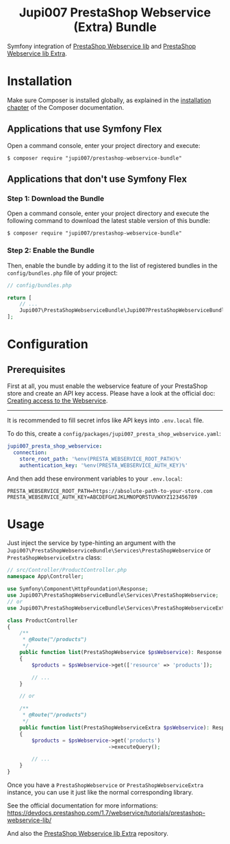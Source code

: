 <h1 align="center">Jupi007 PrestaShop Webservice (Extra) Bundle</h1>

Symfony integration of [PrestaShop Webservice lib](https://github.com/PrestaShop/PrestaShop-webservice-lib) and [PrestaShop Webservice lib Extra](https://github.com/Jupi007/prestashop-webservice-extra).


Installation
============

Make sure Composer is installed globally, as explained in the
[installation chapter](https://getcomposer.org/doc/00-intro.md)
of the Composer documentation.

Applications that use Symfony Flex
----------------------------------

Open a command console, enter your project directory and execute:

```console
$ composer require "jupi007/prestashop-webservice-bundle"
```

Applications that don't use Symfony Flex
----------------------------------------

### Step 1: Download the Bundle

Open a command console, enter your project directory and execute the
following command to download the latest stable version of this bundle:

```console
$ composer require "jupi007/prestashop-webservice-bundle"
```

### Step 2: Enable the Bundle

Then, enable the bundle by adding it to the list of registered bundles
in the `config/bundles.php` file of your project:

```php
// config/bundles.php

return [
    // ...
    Jupi007\PrestaShopWebserviceBundle\Jupi007PrestaShopWebserviceBundle::class => ['all' => true],
];
```

Configuration
=============

Prerequisites
-------------

First at all, you must enable the webservice feature of your PrestaShop store and create an API key access. Please have a look at the official doc: [Creating access to the Webservice](https://devdocs.prestashop.com/1.7/webservice/tutorials/creating-access/).

---

It is recommended to fill secret infos like API keys into `.env.local` file.

To do this, create a `config/packages/jupi007_presta_shop_webservice.yaml`:

```yaml
jupi007_presta_shop_webservice:
  connection:
    store_root_path: '%env(PRESTA_WEBSERVICE_ROOT_PATH)%'
    authentication_key: '%env(PRESTA_WEBSERVICE_AUTH_KEY)%'
```

And then add these environment variables to your `.env.local`:

```
PRESTA_WEBSERVICE_ROOT_PATH=https://absolute-path-to-your-store.com
PRESTA_WEBSERVICE_AUTH_KEY=ABCDEFGHIJKLMNOPQRSTUVWXYZ123456789
```

Usage
=====

Just inject the service by type-hinting an argument with the `Jupi007\PrestaShopWebserviceBundle\Services\PrestaShopWebservice` or `PrestaShopWebserviceExtra` class:

```php
// src/Controller/ProductController.php
namespace App\Controller;

use Symfony\Component\HttpFoundation\Response;
use Jupi007\PrestaShopWebserviceBundle\Services\PrestaShopWebservice;
// or
use Jupi007\PrestaShopWebserviceBundle\Services\PrestaShopWebserviceExtra;

class ProductController
{
    /**
     * @Route("/products")
     */
    public function list(PrestaShopWebservice $psWebservice): Response
    {
        $products = $psWebservice->get(['resource' => 'products']);

        // ...
    }

    // or

    /**
     * @Route("/products")
     */
    public function list(PrestaShopWebserviceExtra $psWebservice): Response
    {
        $products = $psWebservice->get('products')
                                 ->executeQuery();

        // ...
    }
}
```

Once you have a `PrestaShopWebservice` or `PrestaShopWebserviceExtra` instance, you can use it just like the normal corresponding library.

See the official documentation for more informations: https://devdocs.prestashop.com/1.7/webservice/tutorials/prestashop-webservice-lib/

And also the [PrestaShop Webservice lib Extra](https://github.com/Jupi007/prestashop-webservice-extra) repository.
